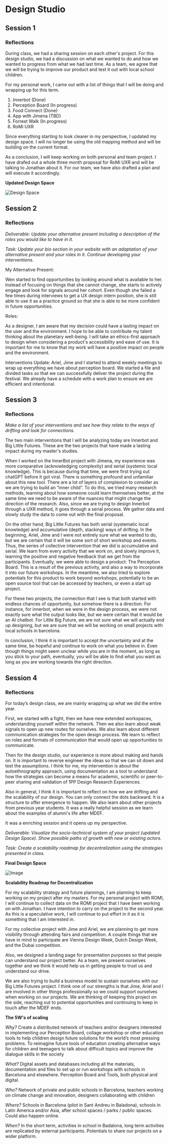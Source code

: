# Design Studio

## Session 1

### Reflections

During class, we had a sharing session on each other's project. For this design studio, we had a discussion on what we wanted to do and how we wanted to progress from what we had last time. As a team, we agree that we will be trying to improve our product and test it out with local school children. 

For my personal work, I came out with a list of things that I will be doing and wrapping up for this term.

1. Innerbot (Done)
2. Perception Board (In progress)
3. Food Connect (Done)
4. App with Jimena (TBD)
5. Forrest Walk (In progress)
6. RoMi UXR

Since everything starting to look clearer in my perspective, I updated my design space. I will no longer be using the old mapping method and will be building on the current format.

As a conclusion, I will keep working on both personal and team project. I have drafed out a whole three month proposal for RoMi UXR and will be talking to Jonathan about it. For our team, we have also drafted a plan and will execute it accordingly.

**Updated Design Space**

![Design Space](../images/term03/00_designstudio/01_Design%20Space.jpg)

## Session 2

### Reflections

*Deliverable: Update your alternative present including a description of the roles you would like to have in it.*

*Task: Update your bio section in your website with an adaptation of your alternative present and your roles in it. Continue developing your interventions.*

My Alternative Present:

Wen started to find opportunities by looking around what is available to her. Instead of focusing on things that she cannot change, she starts to actively engage and look for signals around her cohort. Even though she failed a few times during interviews to get a UX design intern position, she is still able to use it as a practice ground so that she is able to be more confident in future opportunities.

Roles:

As a designer, I am aware that my decision could have a lasting impact on the user and the environment. I hope to be able to contribute my talent thinking about the planetary well-being. I will take an ethics-first approach to design when considering a product's accessibility and ease of use. It is important for me to know that my work will have a positive impact on people and the environment.

Interventions Update:
Ariel, Jime and I started to attend weekly meetings to wrap up everything we have about perception board. We started a file and divided tasks so that we can successfully deliver the project during the festival. We already have a schedule with a work plan to ensure we are efficient and intentional.

## Session 3

### Reflections

*Make a list of your interventions and see how they relate to the ways of drifting and look for connections.*

The two main interventions that I will be analyzing today are Innerbot and Big Little Futures. These are the two projects that have made a lasting impact during my master's studies.

When I worked on the InnerBot project with Jimena, my experience was more comparative (acknowledging complexity) and serial (systemic local knowledge). This is because during that time, we were first trying out chatGPT before it got viral. There is something profound and unfamiliar about this new tool. There are a lot of layers of complexion to consider as we are trying to build an “inner child”. To do this, we tried many research methods, learning about how someone could learn themselves better, at the same time we need to be aware of the nuances that might change the direction of the research. Also, since we are trying to design Innerbot through a UXR method, it goes through a serial process. We gather data and slowly study the data to come out with the final proposal.

On the other hand, Big Little Futures has both serial (systematic local knowledge) and accumulative (depth, stacking) ways of drifting. In the beginning, Ariel, Jime and I were not entirely sure what we wanted to do, but we are certain that it will be some sort of short workshop and events. Thus, the series of collective intervention that we did is accumulative and serial. We learn from every activity that we work on, and slowly improve it, learning the positive and negative feedback that we get from the participants. Eventually, we were able to design a product: The Perception Board. This is a result of the previous activity, and also a way to incorporate it into our future workshops. In the meantime, we also tried to explore potentials for this product to work beyond workshops, potentially to be an open source tool that can be accessed by teachers, or even a start up project.

For these two projects, the connection that I see is that both started with endless chances of opportunity, but somehow there is a direction. For instance, for innerbot, when we were in the design process, we were not exactly sure what the output looks like, but we were certain that it would be an AI chatbot. For Little Big Future, we are not sure what we will actually end up designing, but we are sure that we will be working on small projects with local schools in barcelona.

In conclusion, I think it is important to accept the uncertainty and at the same time, be hopeful and continue to work on what you believe in. Even though things might seem unclear while you are in the moment, as long as you stick to your path, eventually, you will be able to find what you want as long as you are working towards the right direction.

## Session 4

### Reflections

For today’s design class, we are mainly wrapping up what we did the entire year.

First, we started with a fight, then we have new extended workspaces, understanding yourself within the network. Then we also learn about weak signals to open up new routes for ourselves. We also learn about different communication strategies for the open design process. We learn to reflect on roles and formats of communication that would open up opportunities to communicate.

Then for the design studio, our experience is more about making and hands on. It is important to reverse engineer the ideas so that we can sit down and test the assumptions. I think for me, my intervention is about the autoethnography approach, using documentation as a tool to understand how the strategies can become a means for academic, scientific or peer-to-peer sharing and validation of 1PP Design Research Experiences.

Also in general, I think it is important to reflect on how we are drifting and the scalability of our design. You can only connect the dots backward. It is a structure to offer emergence to happen. We also learn about other projects from previous year students. It was a really helpful session as we learn about the examples of alumni's life after MDEF.

It was a enriching session and it opens up my perspective.

*Deliverable: Visualize the socio-technical system of your project (updated Design Space). Show possible paths of growth with new or existing actors.*

*Task: Create a scalability roadmap for decentralization using the strategies presented in class.*

**Final Design Space**

![Image](../images/term03/00_designstudio/02_Design%20Space.jpg)

**Scalability Roadmap for Decentralization**

For my scalability strategy and future plannings, I am planning to keep working on my project after my masters. For my personal project with ROMI, I will continue to collect data on the ROMI project that I have been working on with Jonathan. I have intention to carry on the project to the second year. As this is a speculative work, I will continue to put effort in it as it is something that I am interested in.

For my collective project with Jime and Ariel, we are planning to get more visibility through attending fairs and competition. A couple things that we have in mind to participate are Vienna Design Week, Dutch Design Week, and the Dubai competition.

Also, we designed a landing page for presentation purposes so that people can understand our project better. As a team, we present ourselves together and we think it would help us in getting people to trust us and understand our drive.

We are also trying to build a business model to sustain ourselves with our Big Little Futures project. I think one of our strengths is that Jime, Ariel and I are involved in other things professionally so we could support ourselves when working on our projects. We are thinking of keeping this project on the side, reaching out to potential opportunities and continuing to keep in touch after the MDEF ends.

**The 5W's of scaling**


*Why?*
Create a distributed network of teachers and/or designers interested in implementing our Perception Board, collage workshop or other education tools to help children design future solutions for the world’s most pressing problems. To reimagine future tools of education creating alternative ways for children and teenagers to talk about difficult topics and improve the dialogue skills in the society

*What?*
Digital assets and databases including all the materials, documentation and files to set up or run workshops with schools in Barcelona and elsewhere. Perception Board and Tools, both physical and digital.

*Who?*
Network of private and public schools in Barcelona, teachers working on climate change and innovation, designers collaborating with children

*Where?*
Schools in Barcelona (pilot in Sant Andreu in Baladona), schools in Latin America and/or Asia, after school spaces / parks / public spaces. Could also happen online.

*When?*
In the short term, activities in school in Badalona, long term activities are replicated by external participants. Potentials to share our projects on a wider platform.


